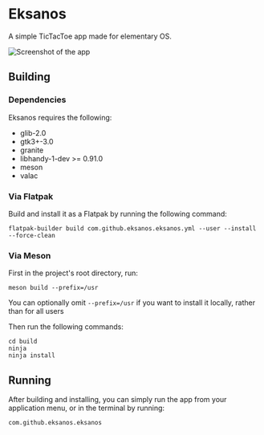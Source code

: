 # Eksanos
A simple TicTacToe app made for elementary OS.

![Screenshot of the app](https://raw.githubusercontent.com/eksanos/eksanos/main/data/screenshots/eksanos_banana.png)


## Building
### Dependencies
Eksanos requires the following:
* glib-2.0
* gtk3+-3.0
* granite
* libhandy-1-dev >= 0.91.0
* meson
* valac

### Via Flatpak
Build and install it as a Flatpak by running the following command:

`flatpak-builder build com.github.eksanos.eksanos.yml --user --install --force-clean`

### Via Meson
First in the project's root directory, run:

`meson build --prefix=/usr`

You can optionally omit `--prefix=/usr` if you want to install it locally, rather than for all users

Then run the following commands:
```
cd build
ninja
ninja install
```

## Running
After building and installing, you can simply run the app from your application menu, or in the terminal by running:

`com.github.eksanos.eksanos`

